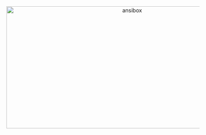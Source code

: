 <div align="center">
<img src="https://socialify.git.ci/ricolxwz/ansibox/image?font=Bitter&issues=1&name=1&pattern=Circuit%20Board&pulls=1&stargazers=1&theme=Auto" alt="ansibox" width="640" height="320" />
</div>
